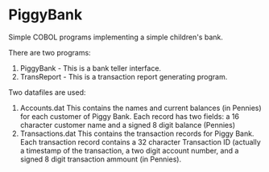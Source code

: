 # PiggyBank
Simple COBOL programs implementing a simple children's bank.

There are two programs:

1. PiggyBank - This is a bank teller interface.
1. TransReport - This is a transaction report generating program.

Two datafiles are used:

1. Accounts.dat This contains the names and current balances (in Pennies) 
    for each customer of Piggy Bank.
    Each record has two fields: a 16 character customer name and a signed 
    8 digit balance (Pennies)
1. Transactions.dat This contains the transaction records for Piggy Bank.
    Each transaction record contains a 32 character Transaction ID (actually
    a timestamp of the transaction, a two digit account number, and a signed
    8 digit transaction ammount (in Pennies).
